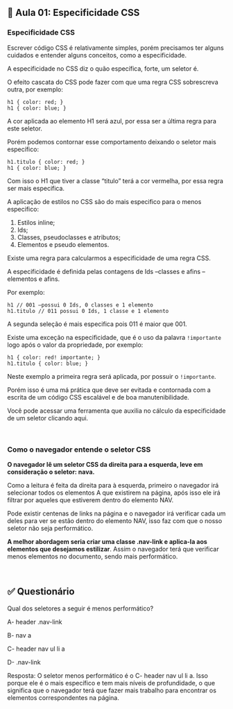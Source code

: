 ## 📝 Aula 01: Especificidade CSS
### Especificidade CSS
Escrever código CSS é relativamente simples, porém precisamos ter alguns cuidados e entender alguns conceitos, como a especificidade.

A especificidade no CSS diz o quão específica, forte, um seletor é.

O efeito cascata do CSS pode fazer com que uma regra CSS sobrescreva outra, por exemplo:
```
h1 { color: red; }
h1 { color: blue; }
```

A cor aplicada ao elemento H1 será azul, por essa ser a última regra para este seletor.

Porém podemos contornar esse comportamento deixando o seletor mais específico:
```
h1.titulo { color: red; }
h1 { color: blue; }
```
Com isso o H1 que tiver a classe “titulo” terá a cor vermelha, por essa regra ser mais especifica.

A aplicação de estilos no CSS são do mais especifico para o menos especifico:

1. Estilos inline;
2. Ids;
3. Classes, pseudoclasses e atributos;
4. Elementos e pseudo elementos.

Existe uma regra para calcularmos a especificidade de uma regra CSS.

A especificidade é definida pelas contagens de Ids –classes e afins –elementos e afins.

Por exemplo:
```
h1 // 001 –possui 0 Ids, 0 classes e 1 elemento
h1.titulo // 011 possui 0 Ids, 1 classe e 1 elemento
```
A segunda seleção é mais especifica pois 011 é maior que 001.

Existe uma exceção na especificidade, que é o uso da palavra ``!importante`` logo após o valor da propriedade, por exemplo:
```
h1 { color: red! importante; }
h1.titulo { color: blue; }
```

Neste exemplo a primeira regra será aplicada, por possuir o ``!importante``.

Porém isso é uma má prática que deve ser evitada e contornada com a escrita de um código CSS escalável e de boa manutenibilidade.

Você pode acessar uma ferramenta que auxilia no cálculo da especificidade de um seletor clicando aqui.

<br>

### Como o navegador entende o seletor CSS
**O navegador lê um seletor CSS da direita para a esquerda, leve em consideração o seletor: nava.**

Como a leitura é feita da direita para à esquerda, primeiro o navegador irá selecionar todos os elementos A que existirem na página, após isso ele irá filtrar por aqueles que estiverem dentro do elemento NAV.

Pode existir centenas de links na página e o navegador irá verificar cada um deles para ver se estão dentro do elemento NAV, isso faz com que o nosso seletor não seja performático.

**A melhor abordagem seria criar uma classe .nav-link e aplica-la aos elementos que desejamos estilizar**. Assim o navegador terá que verificar menos elementos no documento, sendo mais performático.

<br>

## ✅ Questionário
Qual dos seletores a seguir é menos performático?

A- header .nav-link

B- nav a

C- header nav ul li a

D- .nav-link 

Resposta: O seletor menos performático é o C- header nav ul li a. Isso porque ele é o mais específico e tem mais níveis de profundidade, o que significa que o navegador terá que fazer mais trabalho para encontrar os elementos correspondentes na página.